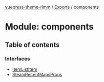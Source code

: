 [vuepress-theme-rlmm](../README.md) / [Exports](../modules.md) / components

# Module: components

## Table of contents

### Interfaces

- [ItemListItem](../interfaces/components.ItemListItem.md)
- [SteamRecentMapsProps](../interfaces/components.SteamRecentMapsProps.md)
